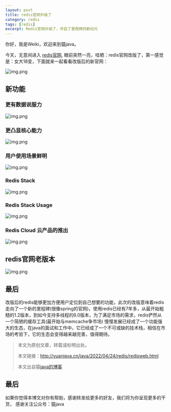 ```yaml
---
layout: post
title: redis官网升级了
category: redis
tags: [redis]
excerpt: Redis官网升级了，开启了里程碑的新纪元
---
```

你好，我是Weiki，欢迎来到猿java。

今天，无意间进入 [redis官网](https://redis.io/), 眼前突然一亮，哇晒：redis官网改版了，第一感觉是：女大18变，下面就来一起看看改版后的新官网：

![img.png](http://yuanjava.cn/assets/md/redis/newweb.png)

## 新功能

### 更有数据说服力

![img.png](http://yuanjava.cn/assets/md/redis/5years.png)

### 更凸显核心能力

![img.png](http://yuanjava.cn/assets/md/redis/core.png)

### 用户使用场景鲜明

![img.png](http://yuanjava.cn/assets/md/redis/usage.png)

### Redis Stack

![img.png](http://yuanjava.cn/assets/md/redis/stack.png)

### Redis Stack Usage

![img.png](http://yuanjava.cn/assets/md/redis/stackUsage.png)

### Redis Cloud 云产品的推出

![img.png](http://yuanjava.cn/assets/md/redis/cloud.png)

## **redis官网老版本**

![img.png](http://yuanjava.cn/assets/md/redis/web.png)

## **最后**

改版后的redis能够更加方便用户定位到自己想要的功能，此次的改版意味着redis走向了一个新的里程碑(很像spring的官网)，使用redis已经有7年多，从最开始粗糙的1.2版本，到如今支持多线程的6.0版本，为了满足市场的需求，redis俨然从一个简陋的缓存工具(最开始与memcache争市场)
慢慢发展已经成了一个功能强大的生态，在java的面试和工作中，它已经成了一个不可或缺的技术栈，相信在市场的考验下，它的生态会变得越来越完善，值得期待。


>
> 本文为原创文章，转载请标明出处。
>
> 本文链接：http://yuanjava.cn/java/2022/04/24/redis/redisweb.html
>
>本文出自猿[java的博客](http://yuanjava.cn)


## 最后

如果你觉得本博文对你有帮助，感谢转发给更多的好友，我们将为你呈现更多的干货， 感谢关注公众号：猿java
